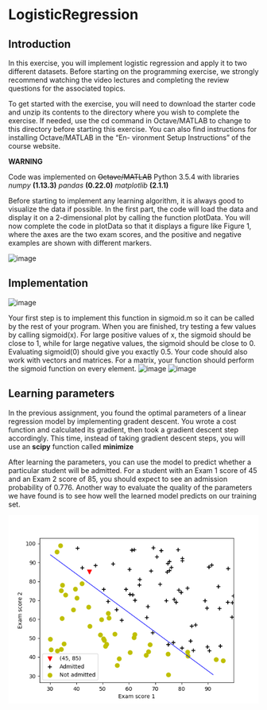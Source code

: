 # LogisticRegression

## Introduction
In this exercise, you will implement logistic regression and apply it to two
different datasets. Before starting on the programming exercise, we strongly
recommend watching the video lectures and completing the review questions
for the associated topics.

To get started with the exercise, you will need to download the starter
code and unzip its contents to the directory where you wish to complete the
exercise. If needed, use the cd command in Octave/MATLAB to change to
this directory before starting this exercise.
You can also find instructions for installing Octave/MATLAB in the “En-
vironment Setup Instructions” of the course website.

**WARNING**

Code was implemented on ~~Octave/MATLAB~~ Python 3.5.4 with libraries *numpy* **(1.13.3)** *pandas* **(0.22.0)** *matplotlib* **(2.1.1)**

Before starting to implement any learning algorithm, it is always good to
visualize the data if possible. In the first part, the code will load the
data and display it on a 2-dimensional plot by calling the function plotData.
You will now complete the code in plotData so that it displays a figure
like Figure 1, where the axes are the two exam scores, and the positive and
negative examples are shown with different markers.

![image](https://user-images.githubusercontent.com/30857998/36559750-be2c8406-1806-11e8-8091-de6620e0452b.png)

## Implementation

![image](https://user-images.githubusercontent.com/30857998/36559790-de49e918-1806-11e8-8202-7bd364bcd69b.png)

Your first step is to implement this function in sigmoid.m so it can be
called by the rest of your program. When you are finished, try testing a few
values by calling sigmoid(x). For
large positive values of x, the sigmoid should be close to 1, while for large
negative values, the sigmoid should be close to 0. Evaluating sigmoid(0)
should give you exactly 0.5. Your code should also work with vectors and
matrices. For a matrix, your function should perform the sigmoid
function on every element.
![image](https://user-images.githubusercontent.com/30857998/36559859-0d7466c8-1807-11e8-8e9a-21de964eb051.png)
![image](https://user-images.githubusercontent.com/30857998/36559890-20c55142-1807-11e8-9081-368c53110719.png)

## Learning parameters

In the previous assignment, you found the optimal parameters of a linear regression model by implementing gradent descent. You wrote a cost function
and calculated its gradient, then took a gradient descent step accordingly.
This time, instead of taking gradient descent steps, you will use an 
**scipy** function called **minimize**

After learning the parameters, you can use the model to predict whether a
particular student will be admitted. For a student with an Exam 1 score
of 45 and an Exam 2 score of 85, you should expect to see an admission
probability of 0.776.
Another way to evaluate the quality of the parameters we have found
is to see how well the learned model predicts on our training set.

![](Figure_1.png)

